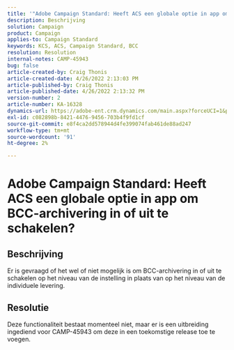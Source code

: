 ```yaml
---
title: '"Adobe Campaign Standard: Heeft ACS een globale optie in app om BCC Archiving in/uit te zetten?'
description: Beschrijving
solution: Campaign
product: Campaign
applies-to: Campaign Standard
keywords: KCS, ACS, Campaign Standard, BCC
resolution: Resolution
internal-notes: CAMP-45943
bug: false
article-created-by: Craig Thonis
article-created-date: 4/26/2022 2:13:03 PM
article-published-by: Craig Thonis
article-published-date: 4/26/2022 2:13:32 PM
version-number: 2
article-number: KA-16328
dynamics-url: https://adobe-ent.crm.dynamics.com/main.aspx?forceUCI=1&pagetype=entityrecord&etn=knowledgearticle&id=5c2173f6-6ac5-ec11-a7b6-0022480a138b
exl-id: c082898b-8421-4476-9456-703b4f9fd1cf
source-git-commit: e8f4ca2dd578944d4fe399074fab461de88ad247
workflow-type: tm+mt
source-wordcount: '91'
ht-degree: 2%

---
```


# Adobe Campaign Standard: Heeft ACS een globale optie in app om BCC-archivering in of uit te schakelen?

## Beschrijving


Er is gevraagd of het wel of niet mogelijk is om BCC-archivering in of uit te schakelen op het niveau van de instelling in plaats van op het niveau van de individuele levering.


## Resolutie


Deze functionaliteit bestaat momenteel niet, maar er is een uitbreiding ingediend voor CAMP-45943 om deze in een toekomstige release toe te voegen.
